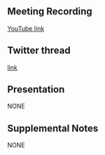 ## Meeting Recording

[YouTube link](https://youtu.be/8WRe03p6PyQ)

## Twitter thread

[link](https://twitter.com/Orthogonal_Lab/status/1416608882479321089)

## Presentation

NONE   

## Supplemental Notes

NONE
